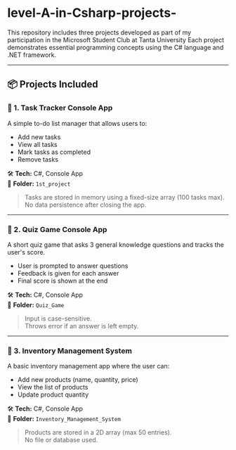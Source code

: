 # level-A-in-Csharp-projects-
This repository includes three projects developed as part of my participation in the Microsoft Student Club at Tanta University
Each project demonstrates essential programming concepts using the C# language and .NET framework.

---

## 📦 Projects Included

### 🔹 1. Task Tracker Console App

A simple to-do list manager that allows users to:

- Add new tasks
- View all tasks
- Mark tasks as completed
- Remove tasks

🛠 **Tech:** C#, Console App  
📁 **Folder:** `1st_project`

> Tasks are stored in memory using a fixed-size array (100 tasks max).  
> No data persistence after closing the app.

---

### 🔹 2. Quiz Game Console App

A short quiz game that asks 3 general knowledge questions and tracks the user's score.

- User is prompted to answer questions
- Feedback is given for each answer
- Final score is shown at the end

🛠 **Tech:** C#, Console App  
📁 **Folder:** `Quiz_Game`

> Input is case-sensitive.  
> Throws error if an answer is left empty.

---

### 🔹 3. Inventory Management System

A basic inventory management app where the user can:

- Add new products (name, quantity, price)
- View the list of products
- Update product quantity

🛠 **Tech:** C#, Console App  
📁 **Folder:** `Inventory_Management_System`

> Products are stored in a 2D array (max 50 entries).  
> No file or database used.

